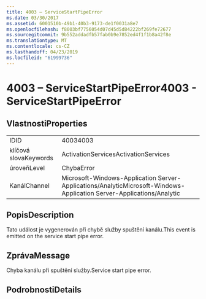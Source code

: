 ```yaml
---
title: 4003 – ServiceStartPipeError
ms.date: 03/30/2017
ms.assetid: 6001510b-49b1-40b3-9173-de1f0031a8e7
ms.openlocfilehash: f8003bf7756054d07d45d5d84222bf269fe72677
ms.sourcegitcommit: 9b552addadfb57fab0b9e7852ed4f1f1b8a42f8e
ms.translationtype: MT
ms.contentlocale: cs-CZ
ms.lasthandoff: 04/23/2019
ms.locfileid: "61999736"
---
```

# <a name="4003---servicestartpipeerror"></a><span data-ttu-id="b351b-102">4003 – ServiceStartPipeError</span><span class="sxs-lookup"><span data-stu-id="b351b-102">4003 - ServiceStartPipeError</span></span>
## <a name="properties"></a><span data-ttu-id="b351b-103">Vlastnosti</span><span class="sxs-lookup"><span data-stu-id="b351b-103">Properties</span></span>  
  
|||  
|-|-|  
|<span data-ttu-id="b351b-104">ID</span><span class="sxs-lookup"><span data-stu-id="b351b-104">ID</span></span>|<span data-ttu-id="b351b-105">4003</span><span class="sxs-lookup"><span data-stu-id="b351b-105">4003</span></span>|  
|<span data-ttu-id="b351b-106">klíčová slova</span><span class="sxs-lookup"><span data-stu-id="b351b-106">Keywords</span></span>|<span data-ttu-id="b351b-107">ActivationServices</span><span class="sxs-lookup"><span data-stu-id="b351b-107">ActivationServices</span></span>|  
|<span data-ttu-id="b351b-108">úroveň</span><span class="sxs-lookup"><span data-stu-id="b351b-108">Level</span></span>|<span data-ttu-id="b351b-109">Chyba</span><span class="sxs-lookup"><span data-stu-id="b351b-109">Error</span></span>|  
|<span data-ttu-id="b351b-110">Kanál</span><span class="sxs-lookup"><span data-stu-id="b351b-110">Channel</span></span>|<span data-ttu-id="b351b-111">Microsoft-Windows-Application Server-Applications/Analytic</span><span class="sxs-lookup"><span data-stu-id="b351b-111">Microsoft-Windows-Application Server-Applications/Analytic</span></span>|  
  
## <a name="description"></a><span data-ttu-id="b351b-112">Popis</span><span class="sxs-lookup"><span data-stu-id="b351b-112">Description</span></span>  
 <span data-ttu-id="b351b-113">Tato událost je vygenerován při chybě služby spuštění kanálu.</span><span class="sxs-lookup"><span data-stu-id="b351b-113">This event is emitted on the service start pipe error.</span></span>  
  
## <a name="message"></a><span data-ttu-id="b351b-114">Zpráva</span><span class="sxs-lookup"><span data-stu-id="b351b-114">Message</span></span>  
 <span data-ttu-id="b351b-115">Chyba kanálu při spuštění služby.</span><span class="sxs-lookup"><span data-stu-id="b351b-115">Service start pipe error.</span></span>  
  
## <a name="details"></a><span data-ttu-id="b351b-116">Podrobnosti</span><span class="sxs-lookup"><span data-stu-id="b351b-116">Details</span></span>
